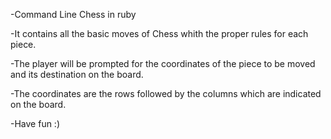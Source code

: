 -Command Line Chess in ruby


-It contains all the basic moves of Chess whith the proper rules for each piece.

-The player will be prompted for the coordinates of the piece to be moved and its destination on the board.

-The coordinates are the rows followed by the columns which are indicated on the board.

-Have fun :)
